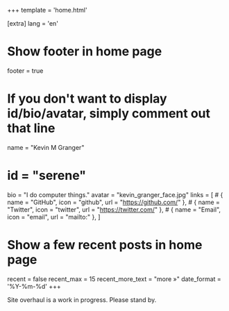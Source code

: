 +++
template = 'home.html'

[extra]
lang = 'en'

# Show footer in home page
footer = true

# If you don't want to display id/bio/avatar, simply comment out that line
name = "Kevin M Granger"
# id = "serene"
bio = "I do computer things."
avatar = "kevin_granger_face.jpg"
links = [
    # { name = "GitHub", icon = "github", url = "https://github.com/<your-username>" },
    # { name = "Twitter", icon = "twitter", url = "https://twitter.com/<your-username>" },
    # { name = "Email", icon = "email", url = "mailto:<your-email-address>" },
]

# Show a few recent posts in home page
recent = false
recent_max = 15
recent_more_text = "more »"
date_format = '%Y-%m-%d'
+++

Site overhaul is a work in progress. Please stand by.